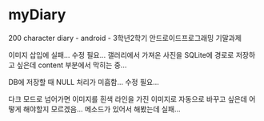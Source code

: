 # myDiary
200 character diary - android -
3학년2학기 안드로이드프로그래밍 기말과제

이미지 삽입에 실패... 수정 필요...
갤러리에서 가져온 사진을 SQLite에 경로로 저장하고 싶은데 content 부분에서 막히는 중...

DB에 저장할 때 NULL 처리가 미흡함... 수정 필요...

다크 모드로 넘어가면 이미지를 흰색 라인을 가진 이미지로 자동으로 바꾸고 싶은데 어떻게 해야할지 모르겠음...
메소드가 있어서 해봤는데 실패...
